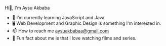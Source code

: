  Hi👋, I'm Aysu Akbaba
 
- 🌱 I’m currently learning JavaScript and Java
- 🖥 Web Development and Graphic Design is something I'm interested in.
- 📫 How to reach me aysuakbabaa@gmail.com
- 🎥 Fun fact about me is that I love watching films and series.

